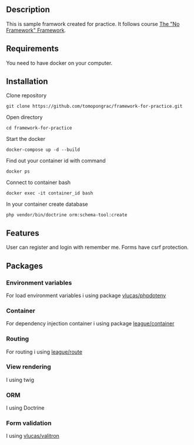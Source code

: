 ## Description
This is sample framwork created for practice. It follows course [The "No Framework" Framework](https://codecourse.com/courses/the-no-framework-framework).

## Requirements
You need to have docker on your computer.

## Installation
Clone repository
```
git clone https://github.com/tomopongrac/framework-for-practice.git
```
Open directory
```
cd framework-for-practice
```

Start the docker
```
docker-compose up -d --build
```

Find out your container id with command
```
docker ps
```

Connect to container bash
```
docker exec -it container_id bash
```

In your container create database
```
php vendor/bin/doctrine orm:schema-tool:create
```

## Features
User can register and login with remember me.
Forms have csrf protection.

## Packages
### Environment variables
For load environment variables i using package [vlucas/phpdotenv](https://github.com/vlucas/phpdotenv)

### Container
For dependency injection container i using package [league/container](https://github.com/thephpleague/container)

### Routing
For routing i using [league/route](https://github.com/thephpleague/route)

### View rendering
I using twig

### ORM
I using Doctrine

### Form validation
I using [vlucas/valitron](https://github.com/vlucas/valitron)
